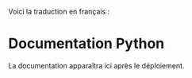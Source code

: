 Voici la traduction en français :

# Documentation Python

La documentation apparaîtra ici après le déploiement.
